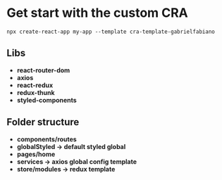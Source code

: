 ###

<h1>Get start with the custom CRA</h1>

```
npx create-react-app my-app --template cra-template-gabrielfabiano
```

###

<h2>Libs</h2>
<ul>
<li><b>react-router-dom</b></li>
<li><b>axios</b></li>
<li><b>react-redux</b></li>
<li><b>redux-thunk</b></li>
<li><b>styled-components</b></li>
</ul>

###

<h2>Folder structure</h2>

<ul>
<li><b>components/routes</b></li>
<li><b>globalStyled -> default styled global</b></li>
<li><b>pages/home</b></li>
<li><b>services -> axios global config template</b></li>
<li><b>store/modules -> redux template</b></li>
</ul>
